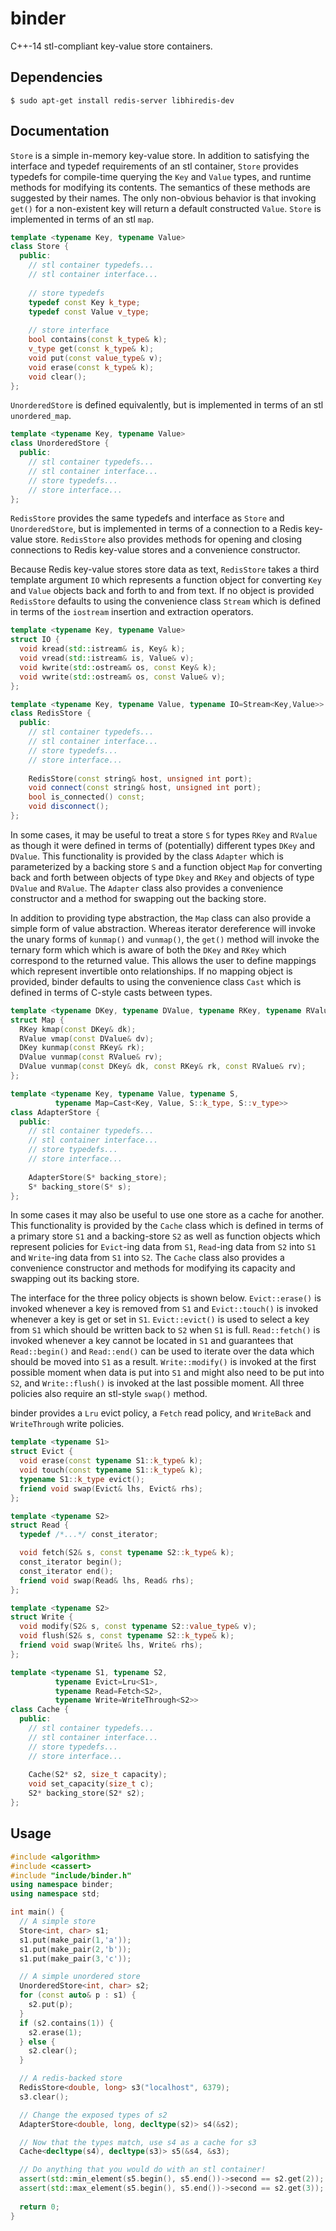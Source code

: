 # binder
C++-14 stl-compliant key-value store containers.

Dependencies
---
```
$ sudo apt-get install redis-server libhiredis-dev
```

Documentation
---
```Store``` is a simple in-memory key-value store. In addition to satisfying
the interface and typedef requirements of an stl container, ```Store```
provides typedefs for compile-time querying the ```Key``` and ```Value```
types, and runtime methods for modifying its contents. The semantics of these
methods are suggested by their names. The only non-obvious behavior is that
invoking ```get()``` for a non-existent key will return a default constructed
```Value```. ```Store``` is implemented in terms of an stl ```map```.

``` c++
template <typename Key, typename Value>
class Store {
  public:
    // stl container typedefs...
    // stl container interface...
  
    // store typedefs
    typedef const Key k_type;
    typedef const Value v_type;
    
    // store interface
    bool contains(const k_type& k);
    v_type get(const k_type& k);
    void put(const value_type& v);
    void erase(const k_type& k);
    void clear();
};
```

```UnorderedStore``` is defined equivalently, but is implemented in terms of an
stl ```unordered_map```.
``` c++
template <typename Key, typename Value>
class UnorderedStore {
  public:
    // stl container typedefs...
    // stl container interface...
    // store typedefs...
    // store interface...
};
```
```RedisStore``` provides the same typedefs and interface as ```Store``` and
```UnorderedStore```, but is implemented in terms of a connection to a Redis
key-value store. ```RedisStore``` also provides methods for opening and closing
connections to Redis key-value stores and a convenience constructor.

Because Redis key-value stores store data as text, ```RedisStore``` takes a
third template argument ```IO``` which represents a function object for
converting ```Key``` and ```Value``` objects back and forth to and from text.
If no object is provided ```RedisStore``` defaults to using the convenience
class ```Stream``` which is defined in terms of the ```iostream``` insertion
and extraction operators.

```c++
template <typename Key, typename Value>
struct IO {
  void kread(std::istream& is, Key& k);
  void vread(std::istream& is, Value& v);
  void kwrite(std::ostream& os, const Key& k);
  void vwrite(std::ostream& os, const Value& v);
};

template <typename Key, typename Value, typename IO=Stream<Key,Value>>
class RedisStore {
  public:
    // stl container typedefs...
    // stl container interface...
    // store typedefs...
    // store interface...    
    
    RedisStore(const string& host, unsigned int port);
    void connect(const string& host, unsigned int port);
    bool is_connected() const;
    void disconnect();
};
```

In some cases, it may be useful to treat a store ```S``` for types ```RKey```
and ```RValue``` as though it were defined in terms of (potentially) different
types ```DKey``` and ```DValue```. This functionality is provided by the class
```Adapter``` which is parameterized by a backing store ```S``` and a function
object ```Map``` for converting back and forth between objects of type
```Dkey``` and ```RKey``` and objects of type ```DValue``` and ```RValue```.
The ```Adapter``` class also provides a convenience constructor and a method
for swapping out the backing store. 

In addition to providing type abstraction, the ```Map``` class can also provide
a simple form of value abstraction. Whereas iterator dereference will invoke
the unary forms of ```kunmap()``` and ```vunmap()```, the ```get()``` method
will invoke the ternary form which which is aware of both the ```DKey``` and
```RKey``` which correspond to the returned value. This allows the user to
define mappings which represent invertible onto relationships. If no mapping
object is provided, binder defaults to using the convenience class ```Cast```
which is defined in terms of C-style casts between types.

```c++
template <typename DKey, typename DValue, typename RKey, typename RValue>
struct Map {
  RKey kmap(const DKey& dk);
  RValue vmap(const DValue& dv);
  DKey kunmap(const RKey& rk);
  DValue vunmap(const RValue& rv);
  DValue vunmap(const DKey& dk, const RKey& rk, const RValue& rv);
};

template <typename Key, typename Value, typename S, 
          typename Map=Cast<Key, Value, S::k_type, S::v_type>>
class AdapterStore {
  public:
    // stl container typedefs...
    // stl container interface...
    // store typedefs...
    // store interface...
    
    AdapterStore(S* backing_store);
    S* backing_store(S* s);
};
```

In some cases it may also be useful to use one store as a cache for another.
This functionality is provided by the ```Cache``` class which is defined in
terms of a primary store ```S1``` and a backing-store ```S2``` as well as
function objects which represent policies for ```Evict```-ing data from
```S1```, ```Read```-ing data from ```S2``` into ```S1``` and ```Write```-ing
data from ```S1```  into ```S2```. The ```Cache``` class also provides a
convenience constructor and methods for modifying its capacity and swapping out
its backing store. 

The interface for the three policy objects is shown below. ```Evict::erase()```
is invoked whenever a key is removed from ```S1``` and ```Evict::touch()``` is
invoked whenever a key is get or set in ```S1```. ```Evict::evict()``` is used
to select a key from ```S1``` which should be written back to ```S2``` when
```S1``` is full. ```Read::fetch()``` is invoked whenever a key cannot be
located in ```S1``` and guarantees that ```Read::begin()``` and
```Read::end()``` can be used to iterate over the data which should be moved
into ```S1``` as a result. ```Write::modify()``` is invoked at the first
possible moment when data is put into ```S1``` and might also need to be put
into ```S2```, and ```Write::flush()``` is invoked at the last possible moment.
All three policies also require an stl-style ```swap()``` method.

binder provides a ```Lru``` evict policy, a ```Fetch``` read policy, and
```WriteBack``` and ```WriteThrough``` write policies.

```c++
template <typename S1>
struct Evict {
  void erase(const typename S1::k_type& k);
  void touch(const typename S1::k_type& k);
  typename S1::k_type evict();
  friend void swap(Evict& lhs, Evict& rhs);
};

template <typename S2>
struct Read {
  typedef /*...*/ const_iterator;

  void fetch(S2& s, const typename S2::k_type& k);
  const_iterator begin();
  const_iterator end();
  friend void swap(Read& lhs, Read& rhs);
};

template <typename S2>
struct Write {
  void modify(S2& s, const typename S2::value_type& v);
  void flush(S2& s, const typename S2::k_type& k);
  friend void swap(Write& lhs, Write& rhs);
};

template <typename S1, typename S2,
          typename Evict=Lru<S1>, 
          typename Read=Fetch<S2>, 
          typename Write=WriteThrough<S2>>
class Cache {
  public:
    // stl container typedefs...
    // stl container interface...
    // store typedefs...
    // store interface... 
    
    Cache(S2* s2, size_t capacity);
    void set_capacity(size_t c);
    S2* backing_store(S2* s2);
};
```

Usage
---
```c++
#include <algorithm>
#include <cassert>
#include "include/binder.h"
using namespace binder;
using namespace std;

int main() {
  // A simple store
  Store<int, char> s1;
  s1.put(make_pair(1,'a'));
  s1.put(make_pair(2,'b'));
  s1.put(make_pair(3,'c'));

  // A simple unordered store
  UnorderedStore<int, char> s2;
  for (const auto& p : s1) {
    s2.put(p);
  }
  if (s2.contains(1)) {
    s2.erase(1);
  } else {
    s2.clear();
  }

  // A redis-backed store
  RedisStore<double, long> s3("localhost", 6379);
  s3.clear();

  // Change the exposed types of s2
  AdapterStore<double, long, decltype(s2)> s4(&s2);

  // Now that the types match, use s4 as a cache for s3
  Cache<decltype(s4), decltype(s3)> s5(&s4, &s3);

  // Do anything that you would do with an stl container!
  assert(std::min_element(s5.begin(), s5.end())->second == s2.get(2));
  assert(std::max_element(s5.begin(), s5.end())->second == s2.get(3));
  
  return 0;
}
```
